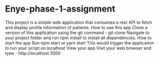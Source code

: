 # Enye-phase-1-assignment
This project is a simple web application that consumes a rest API to fetch and display profile information of patients.  How to use this app Clone a version of this application using the git command - git clone  Navigate to your project folder and run npm install to install all dependencies.  How to start the app Run npm start or yarn start  This would trigger the application to run your script on localhost  View your app Visit your web browser and type - http://localhost:3000
